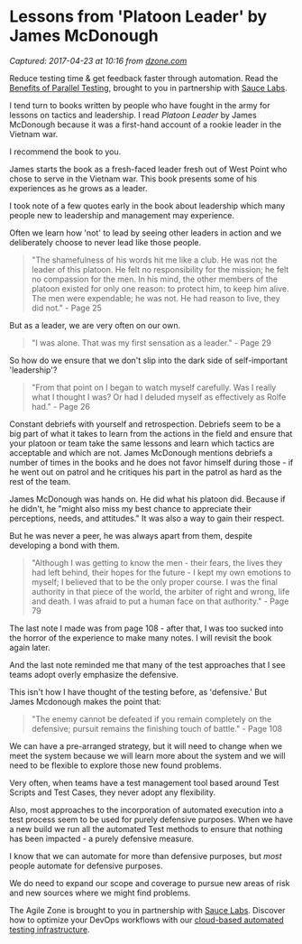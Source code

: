 # Lessons from 'Platoon Leader' by James McDonough

_Captured: 2017-04-23 at 10:16 from [dzone.com](https://dzone.com/articles/lessons-from-quotplatoon-leaderquot-by-james-mcdon?edition=292908&utm_source=Daily%20Digest&utm_medium=email&utm_campaign=dd%202017-04-22)_

Reduce testing time & get feedback faster through automation. Read the [Benefits of Parallel Testing](https://dzone.com/go?i=124039&u=http%3A%2F%2Finfo.saucelabs.com%2Fpaper-benefits-of-parallel-testing.html%3Futm_campaign%3Dparalleltestingwp%26utm_medium%3Dtextlink%26utm_source%3Ddzone-agile), brought to you in partnership with [Sauce Labs](https://dzone.com/go?i=124039&u=http%3A%2F%2Finfo.saucelabs.com%2Fpaper-benefits-of-parallel-testing.html%3Futm_campaign%3Dparalleltestingwp%26utm_medium%3Dtextlink%26utm_source%3Ddzone-agile).

I tend turn to books written by people who have fought in the army for lessons on tactics and leadership. I read _Platoon Leader_ by James McDonough because it was a first-hand account of a rookie leader in the Vietnam war.

I recommend the book to you.

James starts the book as a fresh-faced leader fresh out of West Point who chose to serve in the Vietnam war. This book presents some of his experiences as he grows as a leader.

I took note of a few quotes early in the book about leadership which many people new to leadership and management may experience.

Often we learn how 'not' to lead by seeing other leaders in action and we deliberately choose to never lead like those people.

> "The shamefulness of his words hit me like a club. He was not the leader of this platoon. He felt no responsibility for the mission; he felt no compassion for the men. In his mind, the other members of the platoon existed for only one reason: to protect him, to keep him alive. The men were expendable; he was not. He had reason to live, they did not." \- Page 25   
  


But as a leader, we are very often on our own.

> "I was alone. That was my first sensation as a leader." \- Page 29   
  


So how do we ensure that we don't slip into the dark side of self-important 'leadership'?

> "From that point on I began to watch myself carefully. Was I really what I thought I was? Or had I deluded myself as effectively as Rolfe had." \- Page 26   
  


Constant debriefs with yourself and retrospection. Debriefs seem to be a big part of what it takes to learn from the actions in the field and ensure that your platoon or team take the same lessons and learn which tactics are acceptable and which are not. James McDonough mentions debriefs a number of times in the books and he does not favor himself during those - if he went out on patrol and he critiques his part in the patrol as hard as the rest of the team.

James McDonough was hands on. He did what his platoon did. Because if he didn't, he "might also miss my best chance to appreciate their perceptions, needs, and attitudes." It was also a way to gain their respect.

But he was never a peer, he was always apart from them, despite developing a bond with them.

> "Although I was getting to know the men - their fears, the lives they had left behind, their hopes for the future - I kept my own emotions to myself; I believed that to be the only proper course. I was the final authority in that piece of the world, the arbiter of right and wrong, life and death. I was afraid to put a human face on that authority." \- Page 79   
  


The last note I made was from page 108 - after that, I was too sucked into the horror of the experience to make many notes. I will revisit the book again later.

And the last note reminded me that many of the test approaches that I see teams adopt overly emphasize the defensive.

This isn't how I have thought of the testing before, as 'defensive.' But James Mcdonough makes the point that:

> "The enemy cannot be defeated if you remain completely on the defensive; pursuit remains the finishing touch of battle." \- Page 108   
  


We can have a pre-arranged strategy, but it will need to change when we meet the system because we will learn more about the system and we will need to be flexible to explore those new found problems.

Very often, when teams have a test management tool based around Test Scripts and Test Cases, they never adopt any flexibility.

Also, most approaches to the incorporation of automated execution into a test process seem to be used for purely defensive purposes. When we have a new build we run all the automated Test methods to ensure that nothing has been impacted - a purely defensive measure.

I know that we can automate for more than defensive purposes, but _most_ people automate for defensive purposes.

We do need to expand our scope and coverage to pursue new areas of risk and new sources where we might find problems.

The Agile Zone is brought to you in partnership with [Sauce Labs](https://dzone.com/go?i=121022&u=http%3A%2F%2Finfo.saucelabs.com%2FHow-to-Get-the-Most-out-of-CICD-Workflow.html%3Futm_campaign%3Ddevops%2Bwp%26utm_medium%3Dtextlink%26utm_source%3Ddzone-agile). Discover how to optimize your DevOps workflows with our [cloud-based automated testing infrastructure](https://dzone.com/go?i=121022&u=http%3A%2F%2Finfo.saucelabs.com%2FHow-to-Get-the-Most-out-of-CICD-Workflow.html%3Futm_campaign%3Ddevops%2Bwp%26utm_medium%3Dtextlink%26utm_source%3Ddzone-agile).
